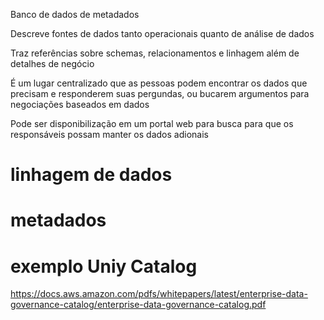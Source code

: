 Banco de dados de metadados

Descreve fontes de dados tanto operacionais quanto de análise de dados

Traz referências sobre schemas, relacionamentos e linhagem além de detalhes de negócio

É um lugar centralizado que as pessoas podem encontrar os dados que precisam e responderem suas pergundas, ou bucarem argumentos para negociações baseados em dados 

Pode ser disponibilização em um portal web para busca para que os responsáveis possam manter os dados adionais



# linhagem de dados

# metadados

# exemplo Uniy Catalog


https://docs.aws.amazon.com/pdfs/whitepapers/latest/enterprise-data-governance-catalog/enterprise-data-governance-catalog.pdf

